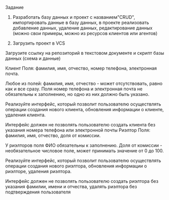Задание

1. Разработать базу данных и проект с названием"CRUD", импортировать данные в базу данных, в проекте реализовать добавление данных, удаление данных, редактирование данных (можно свои примеры, можно из ресурсов клиентов или агентов)

2. Загрузить проект в VCS

Загрузите ссылку на репозиторий в текстовом документе и скрипт базы данных (схема и данные)

Клиент
Поля: фамилия, имя, отчество, номер телефона, электронная почта.

Любое из полей: фамилия, имя, отчество - может отсутствовать, равно как и все сразу. Поля номер телефона и электронная почта не обязательны к заполнению, но одно из них должно быть указано.

Реализуйте интерфейс, который позволит пользователю осуществлять операции создания нового клиента, обновления информации о клиенте, удаления клиента.

Интерфейс должен не позволять пользователю создать клиента без указания номера телефона или электронной почты
Риэлтор
Поля: фамилия, имя, отчество, доля от комиссии.

У риэлторов поля ФИО обязательны к заполнению. Доля от комиссии - необязательное числовое поле, может принимать значение от 0 до 100.

Реализуйте интерфейс, который позволит пользователю осуществлять операции создания нового риэлтора, обновления информации о риэлторе, удаления риэлтора.

Интерфейс должен не позволять пользователю создать риэлтора без указания фамилии, имени и отчества, удалять риэлтора без подтверждения пользователя

